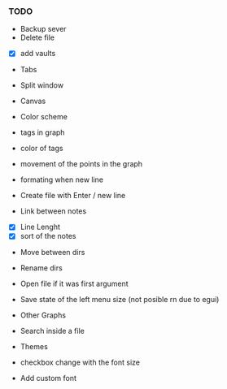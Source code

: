 ### TODO
- Backup sever
- Delete file
- [x] add vaults
- Tabs
- Split window
- Canvas
- Color scheme

- tags in graph
- color of tags
- movement of the points in the graph

- formating when new line
- Create file with Enter / new line

- Link between notes
- [x] Line Lenght
- [x] sort of the notes
- Move between dirs
- Rename dirs
- Open file if it was first argument

- Save state of the left menu size (not posible rn due to egui)

- Other Graphs
- Search inside a file
- Themes
- checkbox change with the font size
- Add custom font
